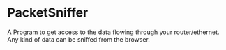 # PacketSniffer
A Program to get access to the data flowing through your router/ethernet. Any kind of data can be sniffed from the browser.
